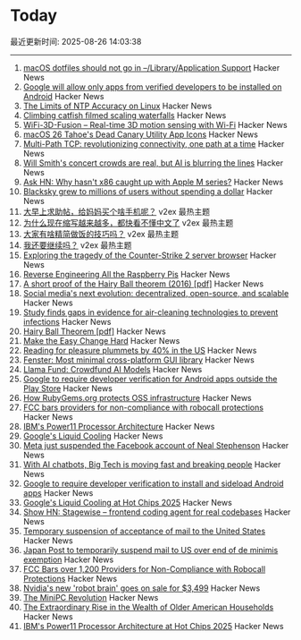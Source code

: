 # Today

最近更新时间: 2025-08-26 14:03:38

--- 
1. [macOS dotfiles should not go in –/Library/Application Support](https://becca.ooo/blog/macos-dotfiles/) Hacker News
2. [Google will allow only apps from verified developers to be installed on Android](https://9to5google.com/2025/08/25/android-apps-developer-verification/) Hacker News
3. [The Limits of NTP Accuracy on Linux](https://scottstuff.net/posts/2025/05/19/ntp-limits/) Hacker News
4. [Climbing catfish filmed scaling waterfalls](https://www.science.org/content/article/thousands-climbing-catfish-filmed-scaling-waterfalls) Hacker News
5. [WiFi-3D-Fusion – Real-time 3D motion sensing with Wi-Fi](https://github.com/MaliosDark/wifi-3d-fusion) Hacker News
6. [macOS 26 Tahoe's Dead Canary Utility App Icons](https://daringfireball.net/2025/08/macos_26_tahoes_dead_canary_utility_app_icons) Hacker News
7. [Multi-Path TCP: revolutionizing connectivity, one path at a time](https://blog.cloudflare.com/multi-path-tcp-revolutionizing-connectivity-one-path-at-a-time/) Hacker News
8. [Will Smith's concert crowds are real, but AI is blurring the lines](https://waxy.org/2025/08/will-smiths-concert-crowds-were-real-but-ai-is-blurring-the-lines/) Hacker News
9. [Ask HN: Why hasn't x86 caught up with Apple M series?](https://news.ycombinator.com/item?id=45019483) Hacker News
10. [Blacksky grew to millions of users without spending a dollar](https://newpublic.substack.com/p/how-blacksky-grew-to-millions-of) Hacker News
11. [大早上求助帖，给妈妈买个啥手机呢？](https://www.v2ex.com/t/1154908) v2ex 最热主题
12. [为什么现在缩写越来越多，都快看不懂中文了](https://www.v2ex.com/t/1154899) v2ex 最热主题
13. [大家有啥精简做饭的技巧吗？](https://www.v2ex.com/t/1154894) v2ex 最热主题
14. [我还要继续吗？](https://www.v2ex.com/t/1154890) v2ex 最热主题
15. [Exploring the tragedy of the Counter-Strike 2 server browser](https://bphilip.uk/blog/2025-08-25-the-cs2-server-browser-where-community-goes-to-die/) Hacker News
16. [Reverse Engineering All the Raspberry Pis](https://www.jeffgeerling.com/blog/2025/reverse-engineering-all-raspberry-pis) Hacker News
17. [A short proof of the Hairy Ball theorem (2016) [pdf]](https://www2.math.upenn.edu/~pjmcgrat/research/hairy-ball.pdf) Hacker News
18. [Social media's next evolution: decentralized, open-source, and scalable](https://newpublic.substack.com/p/how-blacksky-grew-to-millions-of) Hacker News
19. [Study finds gaps in evidence for air-cleaning technologies to prevent infections](https://news.cuanschutz.edu/news-stories/study-finds-gaps-in-evidence-for-air-cleaning-technologies-designed-to-prevent-respiratory-infections) Hacker News
20. [Hairy Ball Theorem [pdf]](https://www2.math.upenn.edu/~pjmcgrat/research/hairy-ball.pdf) Hacker News
21. [Make the Easy Change Hard](https://blog.appliedcomputing.io/p/make-the-easy-change-hard) Hacker News
22. [Reading for pleasure plummets by 40% in the US](https://medicalxpress.com/news/2025-08-pleasure-plummets.html) Hacker News
23. [Fenster: Most minimal cross-platform GUI library](https://github.com/zserge/fenster) Hacker News
24. [Llama Fund: Crowdfund AI Models](https://llama.fund) Hacker News
25. [Google to require developer verification for Android apps outside the Play Store](https://techcrunch.com/2025/08/25/google-will-require-developer-verification-for-android-apps-outside-the-play-store/) Hacker News
26. [How RubyGems.org protects OSS infrastructure](https://blog.rubygems.org/2025/08/25/rubygems-security-response.html) Hacker News
27. [FCC bars providers for non-compliance with robocall protections](https://docs.fcc.gov/public/attachments/DOC-414073A1.txt) Hacker News
28. [IBM's Power11 Processor Architecture](https://www.servethehome.com/ibms-power11-processor-architecture-at-hot-chips-2025/) Hacker News
29. [Google's Liquid Cooling](https://chipsandcheese.com/p/googles-liquid-cooling-at-hot-chips) Hacker News
30. [Meta just suspended the Facebook account of Neal Stephenson](https://twitter.com/nealstephenson/status/1959759051732213812) Hacker News
31. [With AI chatbots, Big Tech is moving fast and breaking people](https://arstechnica.com/information-technology/2025/08/with-ai-chatbots-big-tech-is-moving-fast-and-breaking-people/) Hacker News
32. [Google to require developer verification to install and sideload Android apps](https://9to5google.com/2025/08/25/android-apps-developer-verification/) Hacker News
33. [Google's Liquid Cooling at Hot Chips 2025](https://chipsandcheese.com/p/googles-liquid-cooling-at-hot-chips) Hacker News
34. [Show HN: Stagewise – frontend coding agent for real codebases](https://stagewise.io/) Hacker News
35. [Temporary suspension of acceptance of mail to the United States](https://www.post.japanpost.jp/int/information/2025/0825_01_en.html) Hacker News
36. [Japan Post to temporarily suspend mail to US over end of de minimis exemption](https://www.post.japanpost.jp/int/information/2025/0825_01_en.html) Hacker News
37. [FCC Bars over 1,200 Providers for Non-Compliance with Robocall Protections](https://docs.fcc.gov/public/attachments/DOC-414073A1.txt) Hacker News
38. [Nvidia's new 'robot brain' goes on sale for $3,499](https://www.cnbc.com/2025/08/25/nvidias-thor-t5000-robot-brain-chip.html) Hacker News
39. [The MiniPC Revolution](https://jadarma.github.io/blog/posts/2025/08/the-minipc-revolution/) Hacker News
40. [The Extraordinary Rise in the Wealth of Older American Households](https://www.nber.org/papers/w34131) Hacker News
41. [IBM's Power11 Processor Architecture at Hot Chips 2025](https://www.servethehome.com/ibms-power11-processor-architecture-at-hot-chips-2025/) Hacker News
